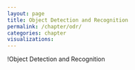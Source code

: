 ```yaml
---
layout: page
title: Object Detection and Recognition
permalink: /chapter/odr/
categories: chapter
visualizations:
---
```


!Object Detection and Recognition
